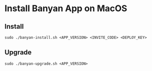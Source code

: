 # Install Banyan App on MacOS



## Install

```
sudo ./banyan-install.sh <APP_VERSION> <INVITE_CODE> <DEPLOY_KEY>
```

## Upgrade

```
sudo ./banyan-upgrade.sh <APP_VERSION>
```